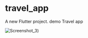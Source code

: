 # travel_app

A new Flutter project.
demo Travel app

![Screenshot_3](https://user-images.githubusercontent.com/115038084/193940322-0d804055-5bd0-4a63-a3d6-8833d7a7ac43.png))
